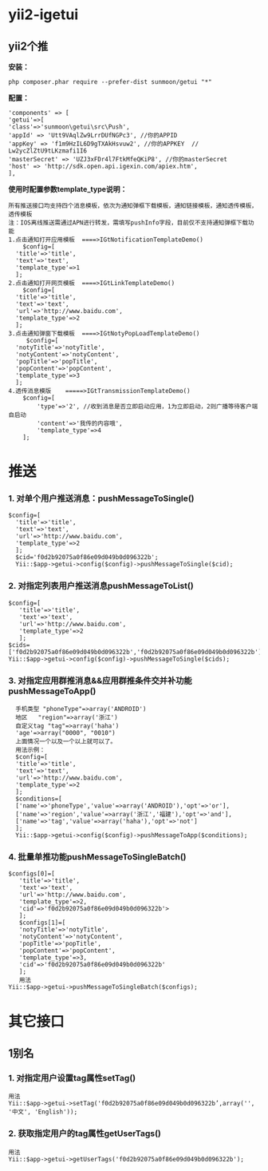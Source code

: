 yii2-igetui
===
yii2个推
---
**安装：**

```
php composer.phar require --prefer-dist sunmoon/getui "*"
```
**配置：**

    'components' => [
    'getui'=>[
    'class'=>'sunmoon\getui\src\Push',
    'appId' => 'Utt9VAqlZw9LrrDUfNGPc3', //你的APPID
    'appKey' => 'f1m9HzIL6D9gTXAkHsvuw2', //你的APPKEY  //   Lw2ycZlZtU9tLKzmafi1I6
    'masterSecret' => 'UZJ3xFDr4l7FtkMfeQKiP8', //你的masterSecret
    'host' => 'http://sdk.open.api.igexin.com/apiex.htm',
    ],

**使用时配置参数template_type说明：**
    
    所有推送接口均支持四个消息模板，依次为通知弹框下载模板，通知链接模板，通知透传模板，透传模板
    注：IOS离线推送需通过APN进行转发，需填写pushInfo字段，目前仅不支持通知弹框下载功能
    1.点击通知打开应用模板  ====>IGtNotificationTemplateDemo()
        $config=[
      'title'=>'title',
      'text'=>'text',
      'template_type'=>1
      ];
    2.点击通知打开网页模板  ====>IGtLinkTemplateDemo()
        $config=[
      'title'=>'title',
      'text'=>'text',
      'url'=>'http://www.baidu.com',
      'template_type'=>2
      ];
    3.点击通知弹窗下载模板  ====>IGtNotyPopLoadTemplateDemo()
         $config=[
      'notyTitle'=>'notyTitle',
      'notyContent'=>'notyContent',
      'popTitle'=>'popTitle',
      'popContent'=>'popContent',
      'template_type'=>3
      ];
    4.透传消息模版    =====>IGtTransmissionTemplateDemo()
        $config=[
            'type'=>'2', //收到消息是否立即启动应用，1为立即启动，2则广播等待客户端自启动
            'content'=>'我传的内容哦',
            'template_type'=>4
        ];

# 推送

### 1. 对单个用户推送消息：pushMessageToSingle()

    $config=[
      'title'=>'title',
      'text'=>'text',
      'url'=>'http://www.baidu.com',
      'template_type'=>2
      ]; 
      $cid='f0d2b92075a0f86e09d049b0d096322b'; 
      Yii::$app->getui->config($config)->pushMessageToSingle($cid);

### 2. 对指定列表用户推送消息pushMessageToList()
       
    $config=[
       'title'=>'title',
       'text'=>'text',
       'url'=>'http://www.baidu.com',
       'template_type'=>2
       ];
    $cids=['f0d2b92075a0f86e09d049b0d096322b','f0d2b92075a0f86e09d049b0d096322b'];
    Yii::$app->getui->config($config)->pushMessageToSingle($cids);

### 3. 对指定应用群推消息&&应用群推条件交并补功能pushMessageToApp()

      手机类型 "phoneType"=>array('ANDROID')
      地区   "region"=>array('浙江')
      自定义tag "tag"=>array('haha')
      'age'=>array("0000", "0010")
      上面情况一个以及一个以上就可以了。
      用法示例：
      $config=[
      'title'=>'title',
      'text'=>'text',
      'url'=>'http://www.baidu.com',
      'template_type'=>2
      ];
      $conditions=[
      ['name'=>'phoneType','value'=>array('ANDROID'),'opt'=>'or'],
      ['name'=>'region','value'=>array('浙江','福建'),'opt'=>'and'],
      ['name'=>'tag','value'=>array('haha'),'opt'=>'not']
      ];
      Yii::$app->getui->config($config)->pushMessageToApp($conditions);

### 4. 批量单推功能pushMessageToSingleBatch()

    $configs[0]=[
       'title'=>'title',
       'text'=>'text',
       'url'=>'http://www.baidu.com',
       'template_type'=>2,
       'cid'=>'f0d2b92075a0f86e09d049b0d096322b'>
       ];
       $configs[1]=[
       'notyTitle'=>'notyTitle',
       'notyContent'=>'notyContent',
       'popTitle'=>'popTitle',
       'popContent'=>'popContent',
       'template_type'=>3,
       'cid'=>'f0d2b92075a0f86e09d049b0d096322b'
       ];
       用法
    Yii::$app->getui->pushMessageToSingleBatch($configs);

# 其它接口

## 1别名

### 1. 对指定用户设置tag属性setTag()
    
    用法
    Yii::$app->getui->setTag('f0d2b92075a0f86e09d049b0d096322b’,array('', '中文', 'English'));

### 2. 获取指定用户的tag属性getUserTags()
    
    用法
    Yii::$app->getui->getUserTags('f0d2b92075a0f86e09d049b0d096322b');
